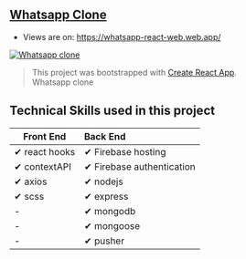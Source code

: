 ## [Whatsapp Clone](https://whatsapp-react-web.web.app/)
- Views are on: https://whatsapp-react-web.web.app/ <br/> 

[![Whatsapp clone](https://firebasestorage.googleapis.com/v0/b/github-c5c88.appspot.com/o/appScreenshot%2Fwhatsapp.png?alt=media&token=afef106e-37e3-443e-97c1-dd064d3ca3d0)](https://whatsapp-react-web.web.app/)
> This project was bootstrapped with [Create React App](https://github.com/facebook/create-react-app).<br/>
Whatsapp clone
## Technical Skills used in this project

| Front End              | Back End |
| ------------------------ | :----------------------------------------------------------- |
| ✔ react hooks                                          |✔ Firebase hosting
| ✔ contextAPI                                           |✔ Firebase authentication
| ✔ axios                                                |✔ nodejs
| ✔ scss                                                 |✔ express
|-                                                       |✔ mongodb
|-                                                       |✔ mongoose
|-                                                       |✔ pusher

